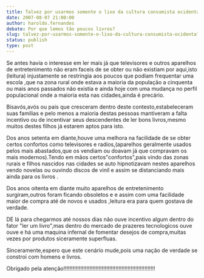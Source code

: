```yaml
---
title: Talvez por usarmos somente o lixo da cultura consumista ocidental.
date: 2007-08-07 21:00:00
author: haroldo.fernandes
debate: Por que lemos tão poucos livros?
slug: talvez-por-usarmos-somente-o-lixo-da-cultura-consumista-ocidental
status: publish 
type: post
---
```


Se antes havia o interesse em ler mais já que televisores e outros aparelhos de entretenimento não eram faceis de se obter ou não existiam por aqui,isto (leitura) injustamente se restringia aos poucos que podiam frequentar uma escola ,que na zona rural onde estava a maioria da população a cinquenta ou mais anos passados não existia e ainda hoje com uma mudança no perfil populacional onde a maioria esta nas cidades,ainda é precário.  

Bisavós,avós ou pais que cresceram dentro deste contesto,estabeleceram suas familias e pelo menos a maioria destas pessoas mantiveram a falta incentivo ou de incentivar seus descendentes de ler bons livros,mesmo muitos destes filhos já estarem aptos para isto.  

Dos anos setenta em diante,houve uma melhora na facilidade de se obter certos confortos como televisores e radios,(aparelhos geralmente usados pelos mais abastados,que os vendiam ou doavam já que compravam os mais modernos).Tendo em mãos certos"confortos",pais vindo das zonas rurais e filhos nascidos nas cidades se auto hipnotizavam nestes aparelhos vendo novelas ou ouvindo discos de vinil e assim se distanciando mais ainda para os livros .  

Dos anos oitenta em diante muito aparelhos de entretenimento surgiram,outros foram ficando obsoletos e e assim com uma facilidade maior de compra até de novos e usados ,leitura era para quem gostava de verdade.  

DE lá para chegarmos até nossos dias não ouve incentivo algum dentro do fator "ler um livro",mas dentro do mercado de prazeres tecnologicos ouve ouve e há uma maquina infernal de fomentar desejos de compra,muitas vezes por produtos siceramente superfluas.  

Sinceramente,espero que este cenário mude,pois uma nação de verdade se constroi com homens e livros.  

Obrigado pela atenção!!!!!!!!!!!!!!!!!!!!!!!!!!!!!!!!!!!!!!!!!!!!!!!!!!!!!!!!!!!!
